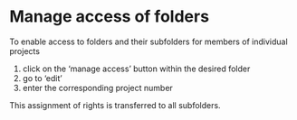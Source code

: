 # Manage access of folders

To enable access to folders and their subfolders for members of individual projects
1. click on the ‘manage access’ button within the desired folder
2. go to ‘edit’
3. enter the corresponding project number

This assignment of rights is transferred to all subfolders. 

